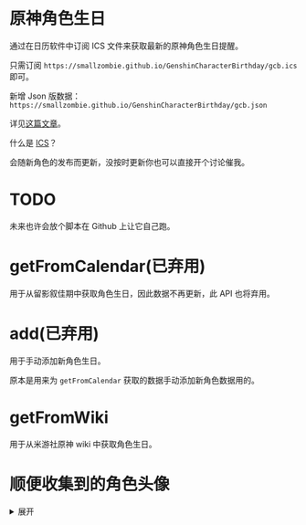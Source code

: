 # 原神角色生日
通过在日历软件中订阅 ICS 文件来获取最新的原神角色生日提醒。


只需订阅 `https://smallzombie.github.io/GenshinCharacterBirthday/gcb.ics` 即可。

新增 Json 版数据：`https://smallzombie.github.io/GenshinCharacterBirthday/gcb.json`

详见[这篇文章](https://www.bilibili.com/opus/993249910667083777)。

什么是 [ICS](https://zh.wikipedia.org/wiki/ICalendar)？

会随新角色的发布而更新，没按时更新你也可以直接开个讨论催我。


# TODO
未来也许会放个脚本在 Github 上让它自己跑。


# getFromCalendar(已弃用)
用于从留影叙佳期中获取角色生日，因此数据不再更新，此 API 也将弃用。


# add(已弃用)
用于手动添加新角色生日。


原本是用来为 `getFromCalendar` 获取的数据手动添加新角色数据用的。

# getFromWiki
用于从米游社原神 wiki 中获取角色生日。


# 顺便收集到的角色头像
<details>
<summary>展开</summary>

![角色1](https://webstatic.mihoyo.com/upload/static-resource/2022/02/24/05679c9962fd54a4de2666d3bef2a134_2427497782284089493.png)
![角色2](https://webstatic.mihoyo.com/upload/static-resource/2022/02/24/66042545a052ebf57a0c631e7d446090_4203031452652142260.png)
![角色3](https://webstatic.mihoyo.com/upload/static-resource/2022/02/24/2a96bca659bcb6951f81737e1a7a3a93_5782948101374592251.png)
![角色4](https://webstatic.mihoyo.com/upload/static-resource/2023/05/26/06f8af712227267d912df1d57d168174_6981528938140917044.png)
![角色5](https://webstatic.mihoyo.com/upload/static-resource/2022/12/16/149d46e87b7805b916f24d8fa426dc4f_7980041467691988039.png)
![角色6](https://webstatic.mihoyo.com/upload/static-resource/2022/02/24/22204dda59512c8a5b35d20c017a5193_1871773170805398287.png)
![角色7](https://webstatic.mihoyo.com/upload/static-resource/2022/02/24/dd311c7d5598ea1b62f6a57e35597aa4_4480671453733501864.png)
![角色8](https://webstatic.mihoyo.com/upload/static-resource/2022/02/24/1987e71779ee95abef18be97b79e0104_4521215417254992430.png)
![角色9](https://webstatic.mihoyo.com/upload/static-resource/2023/01/18/aa946c056451c6280e7718571d1cfa8c_2141826118635568897.png)
![角色10](https://fastcdn.mihoyo.com/static-resource-v2/2023/08/17/3be7d0575e32f46172ba95a97a647856_3883052919929914724.png)
![角色11](https://fastcdn.mihoyo.com/static-resource-v2/2023/08/17/adfd562a6ab78c04fa38f5aed4091c0c_6090118550113251285.png)
![角色12](https://webstatic.mihoyo.com/upload/static-resource/2022/03/14/f1b50706030675277cafd6bbf3f7823f_3094026770145526314.png)
![角色13](https://webstatic.mihoyo.com/upload/static-resource/2022/02/24/4ec7ddb18da3556c9c72b0ada7697ecf_4860846387056216251.png)
![角色14](https://webstatic.mihoyo.com/upload/static-resource/2022/02/24/04b61b747ddb7507c3c9aa6d1b41997d_6466358702657229529.png)
![角色15](https://webstatic.mihoyo.com/upload/static-resource/2022/02/24/11df1956c9afddc976871f5cd18f3e55_1882264082162153303.png)
![角色16](https://webstatic.mihoyo.com/upload/static-resource/2022/03/30/0496e0c13ca5fa8f378fc55df1eea3fe_4076052981305794654.png)
![角色17](https://webstatic.mihoyo.com/upload/static-resource/2023/01/18/7d2c2316efb1c8095695361e8ffac76e_5024352982681421540.png)
![角色18](https://webstatic.mihoyo.com/upload/static-resource/2022/03/14/eea6ce40cb37799f89e97dbadf9157d4_1880203548262197077.png)
![角色19](https://webstatic.mihoyo.com/upload/static-resource/2022/02/24/1f921c6295f98f98c6dbcb8c72d0a32d_920080275698026207.png)
![角色20](https://webstatic.mihoyo.com/upload/static-resource/2022/09/13/ed74fcd862ff9bc4d73347724e8ba693_7444591801787948295.png)
![角色21](https://webstatic.mihoyo.com/upload/static-resource/2023/03/01/ee30eb223c696985e7f66bbb123a2285_5269618229783031045.png)
![角色22](https://webstatic.mihoyo.com/upload/static-resource/2023/05/26/0db84d2600e52e87e863535622febb9d_9065720012393184544.png)
![角色23](https://fastcdn.mihoyo.com/static-resource-v2/2023/11/08/3d242260e049500bc3ad1ff4793f9569_6339574078137157086.png)
![角色24](https://webstatic.mihoyo.com/upload/static-resource/2022/02/24/f7b2718beeb8aa5b6573bd4e1d9463b9_3495984559760798145.png)
![角色25](https://webstatic.mihoyo.com/upload/static-resource/2022/02/24/30bc73cc884f78655d0e9c729c865f43_2572415383439957784.png)
![角色26](https://webstatic.mihoyo.com/upload/static-resource/2022/02/24/1f9b0724ab51b5181e3a5f7269e549d6_767077575275095470.png)
![角色27](https://webstatic.mihoyo.com/upload/static-resource/2022/09/13/83a9c296217893e9af675497f8aa6f85_7316921063422802893.png)
![角色28](https://webstatic.mihoyo.com/upload/static-resource/2022/11/21/56151c2f9e79d9efb4489be04afb4639_2964652110904806138.png)
![角色29](https://webstatic.mihoyo.com/upload/static-resource/2022/02/24/9b145c0c4d88bc2929ea99d0534b812f_5583948209845106042.png)
![角色30](https://webstatic.mihoyo.com/upload/static-resource/2022/03/14/0dd41810b5d35e54e54c9df256b95bde_8244826722190419121.png)
![角色31](https://webstatic.mihoyo.com/upload/static-resource/2022/02/24/78ebb331495385322de259ee80f82492_7775816679283264612.png)
![角色32](https://webstatic.mihoyo.com/upload/static-resource/2022/02/24/f634af08084be0a075bf5b03776157ba_5538059042307006334.png)
![角色33](https://webstatic.mihoyo.com/upload/static-resource/2022/02/24/c6f6c4d0beef79e456671bd54e22371c_7132785758367907766.png)
![角色34](https://webstatic.mihoyo.com/upload/static-resource/2022/02/24/33594d138995e8dcd18ef6eca21e29e1_5833973899387063282.png)
![角色35](https://webstatic.mihoyo.com/upload/static-resource/2022/02/24/ad570995be64c8662c1ba95ab5af1d5c_4512120573239183654.png)
![角色36](https://webstatic.mihoyo.com/upload/static-resource/2022/11/21/dfb2cb828138c8b79390ba5e10f2ffd2_1575691290377981976.png)
![角色37](https://webstatic.mihoyo.com/upload/static-resource/2022/02/24/40ac5e95d40ceb392e83582d7f2817a9_8078446689869362867.png)
![角色38](https://webstatic.mihoyo.com/upload/static-resource/2022/02/24/14d919badc3ce82ea4396545f2dd6027_391183174961162855.png)
![角色39](https://webstatic.mihoyo.com/upload/static-resource/2022/02/24/eaf5281d523d1c825f1b8b9625312601_2965241403901684959.png)
![角色40](https://webstatic.mihoyo.com/upload/static-resource/2022/02/24/6d12d1f75f8f30f576d371ef1f818885_1496180927996923875.png)
![角色41](https://webstatic.mihoyo.com/upload/static-resource/2022/02/24/587b34181effb00cbd25ef9938a623cd_6253710526162637141.png)
![角色42](https://webstatic.mihoyo.com/upload/static-resource/2022/02/24/4982f771fb4d62e719f93452a87283c6_8786878764960347655.png)
![角色43](https://webstatic.mihoyo.com/upload/static-resource/2022/07/13/79ea4b1fdf861accae277279186edb50_5159300215311263819.png)
![角色44](https://webstatic.mihoyo.com/upload/static-resource/2022/06/20/d25065cdd0f2e16f6b5c3f28a343b492_7181900211254841503.png)
![角色45](https://webstatic.mihoyo.com/upload/static-resource/2023/05/26/08995849606dd35893b43145db2733e0_1747493019822729825.png)
![角色46](https://webstatic.mihoyo.com/upload/static-resource/2022/02/24/676e4cba01b3bc79a24a8d034f784009_6702923680561346568.png)
![角色47](https://webstatic.mihoyo.com/upload/static-resource/2022/02/24/2869460b1bd922a0c005e4f4f5076041_7221739942442261136.png)
![角色48](https://webstatic.mihoyo.com/upload/static-resource/2022/02/24/ef5259d534990bc0fa3784ad66dde03a_4978042498865211603.png)
![角色49](https://webstatic.mihoyo.com/upload/static-resource/2022/12/16/e472a6c16e5af333cc49fef339dc71b5_5881966747313782097.png)
![角色50](https://webstatic.mihoyo.com/upload/static-resource/2023/05/26/d484942f89c63c226924e7614bf4b34d_1694746196088497938.png)
![角色51](https://webstatic.mihoyo.com/upload/static-resource/2022/02/24/b6f195649a0e9534186d1e45cd24f6a0_7073949618149706539.png)
![角色52](https://webstatic.mihoyo.com/upload/static-resource/2022/02/24/f82bc068ff8d1e5966b5c806b546505b_3138284627086354787.png)
![角色53](https://webstatic.mihoyo.com/upload/static-resource/2022/02/24/7a8da06f361ac182ea89311bf15211c9_2154078965934195499.png)
![角色54](https://webstatic.mihoyo.com/upload/static-resource/2022/02/24/879e228684643d5c269ea46fb8f87a2d_8262390748306210857.png)
![角色55](https://fastcdn.mihoyo.com/static-resource-v2/2023/08/17/e9a9b20e6de721fec99e0d94991ced1b_2524954025192355249.png)
![角色56](https://webstatic.mihoyo.com/upload/static-resource/2022/02/24/e5a69c077a9d8b1bec78140fea4850ea_1138386718612757747.png)
![角色57](https://webstatic.mihoyo.com/upload/static-resource/2022/02/24/40a3d06a8bec53fbdf1e6097706a5fb1_8505167500900981828.png)
![角色58](https://webstatic.mihoyo.com/upload/static-resource/2022/02/24/f0ac5f716fad737e2413165ed10e39a7_2249057826858498337.png)
![角色59](https://webstatic.mihoyo.com/upload/static-resource/2022/02/24/6e1c215000c28626b0334bffdacad9eb_7258101385567508094.png)
![角色60](https://webstatic.mihoyo.com/upload/static-resource/2022/02/24/696cf2ea885d0f836cfa67e76355c955_5041797225394354184.png)
![角色61](https://webstatic.mihoyo.com/upload/static-resource/2022/11/21/e8b642a3fda4c4aa67232a3dd120c490_6184638667025833225.png)
![角色62](https://fastcdn.mihoyo.com/static-resource-v2/2023/11/08/48bfa1678335c611a41ea7b3ea0d5797_3458972102493077083.png)
![角色63](https://webstatic.mihoyo.com/upload/static-resource/2022/03/14/02ae95498a9f2fac96bf622d4867e00f_2003922267451938697.png)
![角色64](https://webstatic.mihoyo.com/upload/static-resource/2022/02/24/0d27478a04d52bdf6dffd21b895e11b9_2474147698707133278.png)
![角色65](https://webstatic.mihoyo.com/upload/static-resource/2022/02/24/e058dbbd8aa485eee10511962bc0d49c_4150490636421778681.png)
![角色66](https://webstatic.mihoyo.com/upload/static-resource/2022/02/24/bba7cf971fd63b7a65312ce946da1755_362828863795999201.png)
![角色67](https://fastcdn.mihoyo.com/static-resource-v2/2023/10/23/1f1a85c15de8f823e5d44a6d53c11ae6_1801124067913491530.png)
![角色68](https://webstatic.mihoyo.com/upload/static-resource/2022/02/24/c1e535b5f11b1543cd9b8a1f47de740f_2109808831807282889.png)
![角色69](https://webstatic.mihoyo.com/upload/static-resource/2022/02/24/b8f6c053b3d4372de8da9cc00dac6b8d_1480530930974442487.png)
![角色70](https://webstatic.mihoyo.com/upload/static-resource/2022/09/13/8eea93b99ecac47c45df3b87335c10c5_8049071345012609907.png)
![角色71](https://webstatic.mihoyo.com/upload/static-resource/2022/09/13/0b6d40e40804f19a43bd7376bf4591f0_5299390755932718720.png)
![角色72](https://webstatic.mihoyo.com/upload/static-resource/2022/11/21/0218c45665769aa1e30698df46432518_1418696763840260481.png)
![角色73](https://webstatic.mihoyo.com/upload/static-resource/2022/11/21/481ab7c8ec92170c3159017c3f2cfc36_8829963866565670667.png)
![角色74](https://fastcdn.mihoyo.com/static-resource-v2/2023/10/08/6c6aca299da65d209ea26afc78aa87f9_2945262558080815123.png)
</details>
